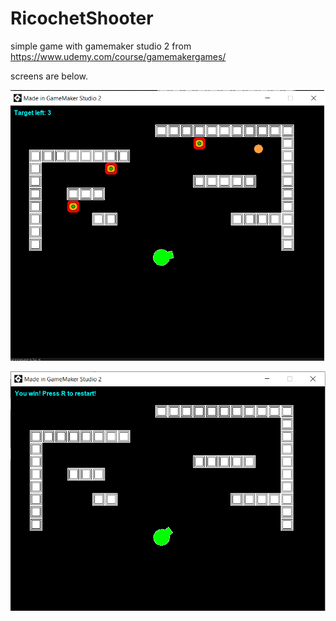 # RicochetShooter
 simple game with gamemaker studio 2 from https://www.udemy.com/course/gamemakergames/
 
 screens are below.

![alt text](https://github.com/mehmetAliAytekin/RicochetShooter/blob/master/1.png)

![alt text](https://github.com/mehmetAliAytekin/RicochetShooter/blob/master/2.png)
